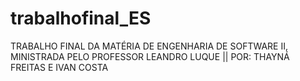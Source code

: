 # trabalhofinal_ES
TRABALHO FINAL DA MATÉRIA DE ENGENHARIA DE SOFTWARE II, MINISTRADA PELO PROFESSOR LEANDRO LUQUE || POR: THAYNÁ FREITAS E IVAN COSTA
